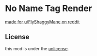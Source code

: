 # No Name Tag Render 

[made for u/FlyShaggyMane on reddit](https://www.reddit.com/r/technicalminecraft/comments/vbhk4a/comment/icay7vp/?utm_source=share&utm_medium=web2x&context=3)

## License

this mod is under the [unlicense](https://cdn-raw.modrinth.com//licenses/unlicense.txt).
